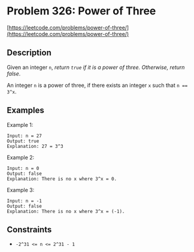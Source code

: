 # Problem 326: Power of Three

[https://leetcode.com/problems/power-of-three/](https://leetcode.com/problems/power-of-three/)

## Description

Given an integer `n`, *return `true` if it is a power of three. Otherwise, return false*.

An integer `n` is a power of three, if there exists an integer `x` such that `n == 3^x`.

## Examples

Example 1:
```
Input: n = 27
Output: true
Explanation: 27 = 3^3
```

Example 2:
```
Input: n = 0
Output: false
Explanation: There is no x where 3^x = 0.
```

Example 3:
```
Input: n = -1
Output: false
Explanation: There is no x where 3^x = (-1).
```

## Constraints

- `-2^31 <= n <= 2^31 - 1`